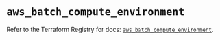 # `aws_batch_compute_environment`

Refer to the Terraform Registry for docs: [`aws_batch_compute_environment`](https://registry.terraform.io/providers/hashicorp/aws/5.86.1/docs/resources/batch_compute_environment).
